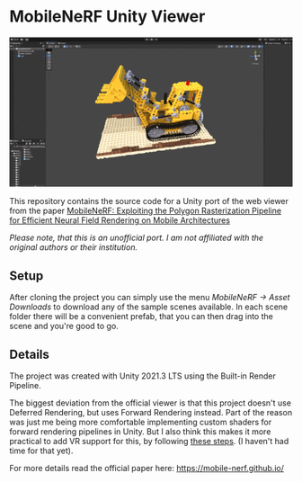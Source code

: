 # MobileNeRF Unity Viewer

![MobileNeRF Unity Viewer](/images/MobileNeRF_Unity.gif)

This repository contains the source code for a Unity port of the web viewer from the paper [MobileNeRF: Exploiting the Polygon Rasterization Pipeline for Efficient Neural Field Rendering on Mobile Architectures](https://mobile-nerf.github.io/)

*Please note, that this is an unofficial port. I am not affiliated with the original authors or their institution.*

## Setup

After cloning the project you can simply use the menu *MobileNeRF -> Asset Downloads* to download any of the sample scenes available.
In each scene folder there will be a convenient prefab, that you can then drag into the scene and you're good to go.

## Details

The project was created with Unity 2021.3 LTS using the Built-in Render Pipeline.

The biggest deviation from the official viewer is that this project doesn't use Deferred Rendering, but uses Forward Rendering instead.
Part of the reason was just me being more comfortable implementing custom shaders for forward rendering pipelines in Unity.
But I also think this makes it more practical to add VR support for this, by following [these steps](https://docs.unity3d.com/Manual/SinglePassInstancing.html). (I haven't had time for that yet).

For more details read the official paper here: https://mobile-nerf.github.io/